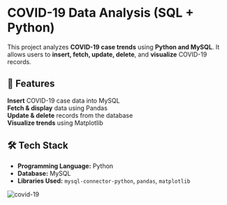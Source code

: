 #  COVID-19 Data Analysis (SQL + Python)

This project analyzes **COVID-19 case trends** using **Python and MySQL**. It allows users to **insert, fetch, update, delete**, and **visualize** COVID-19 records.

## 📌 Features
 **Insert** COVID-19 case data into MySQL  
**Fetch & display** data using Pandas  
**Update & delete** records from the database  
**Visualize trends** using Matplotlib  
## 🛠️ Tech Stack
- **Programming Language:** Python 
- **Database:** MySQL 
- **Libraries Used:** `mysql-connector-python`, `pandas`, `matplotlib`  

![covid-19](![images](https://github.com/user-attachments/assets/589e024e-e91c-481d-a789-edd5644aaaec)
)


